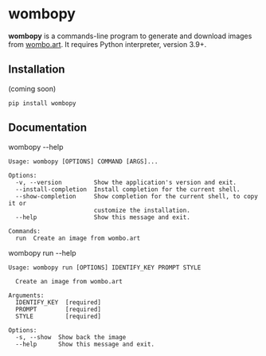 # wombopy
**wombopy** is a commands-line program to generate and download images from [wombo.art](https://wombo.art). It requires Python interpreter, version 3.9+.

## Installation
(coming soon)
```
pip install wombopy
```

## Documentation
wombopy --help
```
Usage: wombopy [OPTIONS] COMMAND [ARGS]...

Options:
  -v, --version         Show the application's version and exit.
  --install-completion  Install completion for the current shell.
  --show-completion     Show completion for the current shell, to copy it or
                        customize the installation.
  --help                Show this message and exit.

Commands:
  run  Create an image from wombo.art

```

wombopy run --help
```
Usage: wombopy run [OPTIONS] IDENTIFY_KEY PROMPT STYLE

  Create an image from wombo.art

Arguments:
  IDENTIFY_KEY  [required]
  PROMPT        [required]
  STYLE         [required]

Options:
  -s, --show  Show back the image
  --help      Show this message and exit.

```